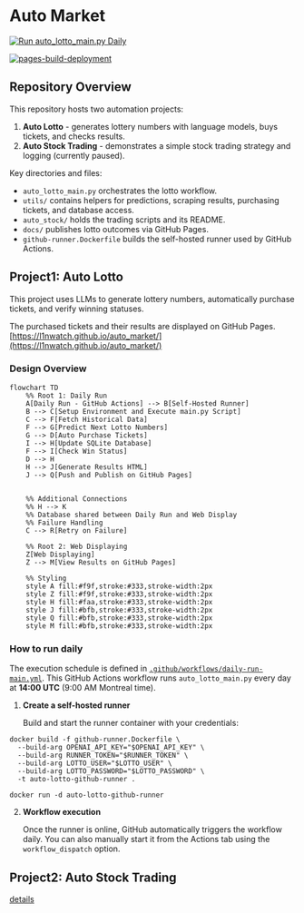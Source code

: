 # Auto Market

[![Run auto_lotto_main.py Daily](https://github.com/L1nwatch/auto_market/actions/workflows/daily-run-main.yml/badge.svg)](https://github.com/L1nwatch/auto_market/actions/workflows/daily-run-main.yml)

[![pages-build-deployment](https://github.com/L1nwatch/auto_market/actions/workflows/pages/pages-build-deployment/badge.svg)](https://github.com/L1nwatch/auto_market/actions/workflows/pages/pages-build-deployment)


## Repository Overview

This repository hosts two automation projects:

1. **Auto Lotto** - generates lottery numbers with language models, buys tickets, and checks results.
2. **Auto Stock Trading** - demonstrates a simple stock trading strategy and logging (currently paused).

Key directories and files:
- `auto_lotto_main.py` orchestrates the lotto workflow.
- `utils/` contains helpers for predictions, scraping results, purchasing tickets, and database access.
- `auto_stock/` holds the trading scripts and its README.
- `docs/` publishes lotto outcomes via GitHub Pages.
- `github-runner.Dockerfile` builds the self-hosted runner used by GitHub Actions.

## Project1: Auto Lotto

This project uses LLMs to generate lottery numbers, automatically purchase tickets, and verify winning statuses. 

The purchased tickets and their results are displayed on GitHub Pages.
[https://l1nwatch.github.io/auto_market/](https://l1nwatch.github.io/auto_market/)


### Design Overview

```mermaid
flowchart TD
    %% Root 1: Daily Run
    A[Daily Run - GitHub Actions] --> B[Self-Hosted Runner]
    B --> C[Setup Environment and Execute main.py Script]
    C --> F[Fetch Historical Data]
    F --> G[Predict Next Lotto Numbers]
    G --> D[Auto Purchase Tickets]
    I --> H[Update SQLite Database]
    F --> I[Check Win Status]
    D --> H
    H --> J[Generate Results HTML]
    J --> Q[Push and Publish on GitHub Pages]


    %% Additional Connections
    %% H --> K  
    %% Database shared between Daily Run and Web Display
    %% Failure Handling
    C --> R[Retry on Failure]   
    
    %% Root 2: Web Displaying
    Z[Web Displaying]
    Z --> M[View Results on GitHub Pages]

    %% Styling
    style A fill:#f9f,stroke:#333,stroke-width:2px
    style Z fill:#f9f,stroke:#333,stroke-width:2px
    style H fill:#faa,stroke:#333,stroke-width:2px
    style J fill:#bfb,stroke:#333,stroke-width:2px
    style Q fill:#bfb,stroke:#333,stroke-width:2px
    style M fill:#bfb,stroke:#333,stroke-width:2px
```

### How to run daily

The execution schedule is defined in
[`.github/workflows/daily-run-main.yml`](.github/workflows/daily-run-main.yml).
This GitHub Actions workflow runs `auto_lotto_main.py` every day at **14:00 UTC**
(9:00 AM Montreal time).

1. **Create a self-hosted runner**

   Build and start the runner container with your credentials:

```shell
docker build -f github-runner.Dockerfile \
  --build-arg OPENAI_API_KEY="$OPENAI_API_KEY" \
  --build-arg RUNNER_TOKEN="$RUNNER_TOKEN" \
  --build-arg LOTTO_USER="$LOTTO_USER" \
  --build-arg LOTTO_PASSWORD="$LOTTO_PASSWORD" \
  -t auto-lotto-github-runner .

docker run -d auto-lotto-github-runner
```

2. **Workflow execution**

   Once the runner is online, GitHub automatically triggers the workflow daily.
   You can also manually start it from the Actions tab using the
   `workflow_dispatch` option.

## Project2: Auto Stock Trading

[details](./auto_stock/README.md)
